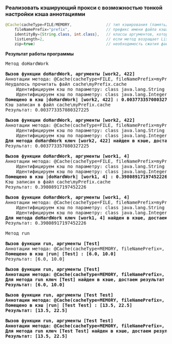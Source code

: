 ### Реализовать кэширующий прокси с возможностью тонкой настройки кэша аннотациями


```Java
@Cache(cacheType=FILE/MEMORY,               // тип кэширования (память/диск)
    fileNamePrefix="prefix",                // префикс имени файла кэша (по умолчанию имя метода)
    identityBy={String.class, int.class},   // классы аргументов, которые необходимо учитывать при определении уникальности результата (по умолчанию все)
    listLength=2,                           // если метод возращает List, ограничить количество кэшируемых элементов
    zip=true)                               // необходимость сжатия файла кэша
```

__Результат работы программы__
<pre>
Метод doHardWork

<b>Вызов функции doHardWork, аргументы [work2, 422]</b>
Аннотации метода: @Cache(cacheType=FILE, fileNamePrefix=myPrefix, zip=true, identityBy=[class java.lang.String, int]), listLength=-1)
Неудалось прочитать файл cache\myPrefix.cache
    Идентифицируем кэш по параметру: class java.lang.String
    Идентифицируем кэш по параметру: class java.lang.Integer
<b>Помещено в кэш |doHardWork| [work2, 422] : 0.003773357080327225</b>
Кэш записан в файл cache\myPrefix.cache
Результат: 0.003773357080327225

<b>Вызов функции doHardWork, аргументы [work2, 422]</b>
Аннотации метода: @Cache(cacheType=FILE, fileNamePrefix=myPrefix, zip=true, identityBy=[class java.lang.String, int]), listLength=-1)
    Идентифицируем кэш по параметру: class java.lang.String
    Идентифицируем кэш по параметру: class java.lang.Integer
<b>Для метода doHardWork ключ [work2, 422] найден в кэше, достаем результат из кэша</b>
Результат: 0.003773357080327225

<b>Вызов функции doHardWork, аргументы [work1, 4]</b>
Аннотации метода: @Cache(cacheType=FILE, fileNamePrefix=myPrefix, zip=true, identityBy=[class java.lang.String, int]), listLength=-1)
    Идентифицируем кэш по параметру: class java.lang.String
    Идентифицируем кэш по параметру: class java.lang.Integer
<b>Помещено в кэш |doHardWork| [work1, 4] : 0.39808917197452226</b>
Кэш записан в файл cache\myPrefix.cache
Результат: 0.39808917197452226

<b>Вызов функции doHardWork, аргументы [work1, 4]</b>
Аннотации метода: @Cache(cacheType=FILE, fileNamePrefix=myPrefix, zip=true, identityBy=[class java.lang.String, int]), listLength=-1)
    Идентифицируем кэш по параметру: class java.lang.String
    Идентифицируем кэш по параметру: class java.lang.Integer
<b>Для метода doHardWork ключ [work1, 4] найден в кэше, достаем результат из кэша</b>
Результат: 0.39808917197452226

Метод run

<b>Вызов функции run, аргументы [Test]</b>
Аннотации метода: @Cache(cacheType=MEMORY, fileNamePrefix=, zip=false, identityBy=[]), listLength=2)
<b>Помещено в кэш |run| [Test] : [6.0, 10.0]</b>
Результат: [6.0, 10.0]

<b>Вызов функции run, аргументы [Test]
Аннотации метода: @Cache(cacheType=MEMORY, fileNamePrefix=, zip=false, identityBy=[]), listLength=2)
<b>Для метода run ключ [Test] найден в кэше, достаем результат из кэша</b>
Результат: [6.0, 10.0]

<b>Вызов функции run, аргументы [Test Test]
Аннотации метода: @Cache(cacheType=MEMORY, fileNamePrefix=, zip=false, identityBy=[]), listLength=2)
<b>Помещено в кэш |run| [Test Test] : [13.5, 22.5]</b>
Результат: [13.5, 22.5]

<b>Вызов функции run, аргументы [Test Test]
Аннотации метода: @Cache(cacheType=MEMORY, fileNamePrefix=, zip=false, identityBy=[]), listLength=2)
<b>Для метода run ключ [Test Test] найден в кэше, достаем результат из кэша</b>
Результат: [13.5, 22.5]
</pre>